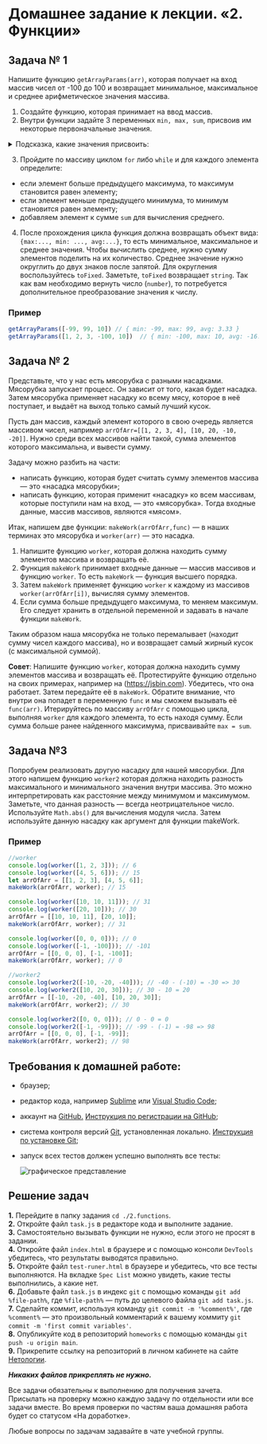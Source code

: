 # Домашнее задание к лекции. «2. Функции»

## Задача № 1

Напишите функцию `getArrayParams(arr)`, которая получает на вход массив чисел от -100 до 100 и возвращает минимальное, максимальное и среднее арифметическое значения массива. 

1. Создайте функцию, которая принимает на ввод массив. 
2. Внутри функции задайте 3 переменных `min, max, sum`, присвоив им некоторые первоначальные значения.
<details>
  <summary>Подсказка, какие значения присвоить: </summary>
    min =  Infinity
    max = -Infinity
        
    Также можно использовать в качестве min и max первый элемент массива.
</details>

3. Пройдите по массиву циклом `for` либо `while` и для каждого элемента определите:
* если элемент больше предыдущего максимума, то максимум становится равен элементу;
* если элемент меньше предыдущего минимума, то минимум становится равен элементу;
* добавляем элемент к сумме `sum` для вычисления среднего.
4. После прохождения цикла функция должна возвращать объект вида: `{max:..., min: ..., avg:...}`, то есть минимальное, максимальное и среднее значения. Чтобы вычислить среднее, нужно сумму элементов поделить на их количество. Среднее значение нужно округлить до двух знаков после запятой. Для округления воспользуйтесь `toFixed`. Заметьте, `toFixed` возвращает `string`. Так как вам необходимо вернуть число (`number`), то потребуется дополнительное преобразование значения к числу.

### Пример
```js
getArrayParams([-99, 99, 10]) // { min: -99, max: 99, avg: 3.33 }
getArrayParams([1, 2, 3, -100, 10])  // { min: -100, max: 10, avg: -16.80 }
```

## Задача № 2
Представьте, что у нас есть мясорубка с разными насадками. Мясорубка запускает процесс. Он зависит от того, какая будет насадка. Затем мясорубка применяет насадку ко всему мясу, которое в неё поступает, и выдаёт на выход только самый лучший кусок.

Пусть дан массив, каждый элемент которого в свою очередь является массивом чисел, например `arrOfArr=[[1, 2, 3, 4], [10, 20, -10, -20]]`. Нужно среди всех массивов найти такой, сумма элементов которого максимальна, и вывести сумму.

Задачу можно разбить на части:

- написать функцию, которая будет считать сумму элементов массива — это «насадка мясорубки»;
- написать функцию, которая применит «насадку» ко всем массивам, которые поступили нам на вход, — это «мясорубка».
Тогда входные данные, массив массивов, являются «мясом».

Итак, напишем две функции: `makeWork(arrOfArr,func)` — в наших терминах это мясорубка и `worker(arr)` — это насадка.

1. Напишите функцию `worker`, которая должна находить сумму элементов массива и возвращать её. 
2. Функция `makeWork` принимает входные данные — массив массивов и функцию `worker`. То есть `makeWork` — функция высшего порядка. 
3. Затем `makeWork` применяет функцию `worker` к каждому из массивов `worker(arrOfArr[i])`, вычисляя сумму элементов. 
4. Если сумма больше предыдущего максимума, то меняем максимум. Его следует хранить в отдельной переменной и задавать в начале функции `makeWork`.

Таким образом наша мясорубка не только перемалывает (находит сумму чисел каждого массива), но и возвращает самый жирный кусок (с максимальной суммой).

**Совет**: Напишите функцию `worker`, которая должна находить сумму элементов массива и возвращать её. 
Протестируйте функцию отдельно на своих примерах, например на (https://jsbin.com). Убедитесь, что она работает.
Затем передайте её в `makeWork`. Обратите внимание, что внутри она попадет в переменную `func` и мы сможем вызывать её `func(arr)`.
Итерируйтесь по массиву `arrOfArr` с помощью цикла, выполняя `worker` для каждого элемента, то есть находя сумму. Если сумма больше ранее найденного максимума, присваивайте `max = sum`.

## Задача №3
Попробуем реализовать другую насадку для нашей мясорубки. Для этого напишем функцию `worker2` которая должна находить разность максимального и минимального значения внутри массива. Это можно интерпретировать как расстояние между минимумом и максимумом. Заметьте, что данная разность — всегда неотрицательное число. Используйте `Math.abs()` для вычисления модуля числа. Затем используйте данную насадку как аргумент для функции makeWork.


### Пример
```js
//worker
console.log(worker([1, 2, 3])); // 6
console.log(worker([4, 5, 6])); // 15
let arrOfArr = [[1, 2, 3], [4, 5, 6]];
makeWork(arrOfArr, worker); // 15

console.log(worker([10, 10, 11])); // 31
console.log(worker([20, 10])); // 30
arrOfArr = [[10, 10, 11], [20, 10]];
makeWork(arrOfArr, worker); // 31

console.log(worker([0, 0, 0])); // 0
console.log(worker([-1, -100])); // -101
arrOfArr = [[0, 0, 0], [-1, -100]];
makeWork(arrOfArr, worker); // 0

//worker2
console.log(worker2([-10, -20, -40])); // -40 - (-10) = -30 => 30
console.log(worker2([10, 20, 30])); // 30 - 10 = 20
arrOfArr = [[-10, -20, -40], [10, 20, 30]];
makeWork(arrOfArr, worker2); // 30

console.log(worker2([0, 0, 0])); // 0 - 0 = 0
console.log(worker2([-1, -99])); // -99 - (-1) = -98 => 98
arrOfArr = [[0, 0, 0], [-1, -99]];
makeWork(arrOfArr, worker2); // 98
```

## Требования к домашней работе:

- браузер;
- редактор кода, например [Sublime][1] или [Visual Studio Code][2];
- аккаунт на [GitHub.][0] [Инструкция по регистрации на GitHub][3];
- система контроля версий [Git][4], установленная локально. [Инструкция по установке Git][5];
- запуск всех тестов должен успешно выполнять все тесты:

  ![графическое представление](../Jasmine/results/sucessed_tasks1_1.png)

## Решение задач

**1.** Перейдите в папку задания `cd ./2.functions`. <br>
**2.** Откройте файл `task.js` в редакторе кода и выполните задание. <br>
**3.** Самостоятельно вызывать функции не нужно, если этого не просят в задании. <br>
**4.** Откройте файл `index.html` в браузере и с помощью консоли `DevTools` убедитесь, что результаты выводятся правильно. <br>
**5.** Откройте файл `test-runer.html` в браузере и убедитесь, что все тесты выполняются. На вкладке `Spec List` можно увидеть, какие тесты выполнились, а какие нет. <br>
**6.** Добавьте файл `task.js` в индекс `git` с помощью команды `git add %file-path%`, где `%file-path%` — путь до целевого файла `git add task.js`. <br>
**7.** Сделайте коммит, используя команду `git commit -m '%comment%'`, где `%comment%` — это произвольный комментарий к вашему коммиту `git commit -m 'first commit variables'`. <br>
**8.** Опубликуйте код в репозиторий `homeworks` с помощью команды `git push -u origin main`.<br>
**9.** Прикрепите ссылку на репозиторий в личном кабинете на сайте [Нетологии][6].<br>

[0]: https://github.com/
[1]: https://www.sublimetext.com/
[2]: https://code.visualstudio.com/
[3]: https://github.com/netology-code/guides/tree/master/github
[4]: https://git-scm.com/
[5]: https://github.com/netology-code/guides/blob/master/git/README.md
[6]: https://netology.ru/

**_Никаких файлов прикреплять не нужно._**

Все задачи обязательны к выполнению для получения зачета. Присылать на проверку можно каждую задачу по отдельности или все задачи вместе. Во время проверки по частям ваша домашняя работа будет со статусом «На доработке».

Любые вопросы по задачам задавайте в чате учебной группы.
